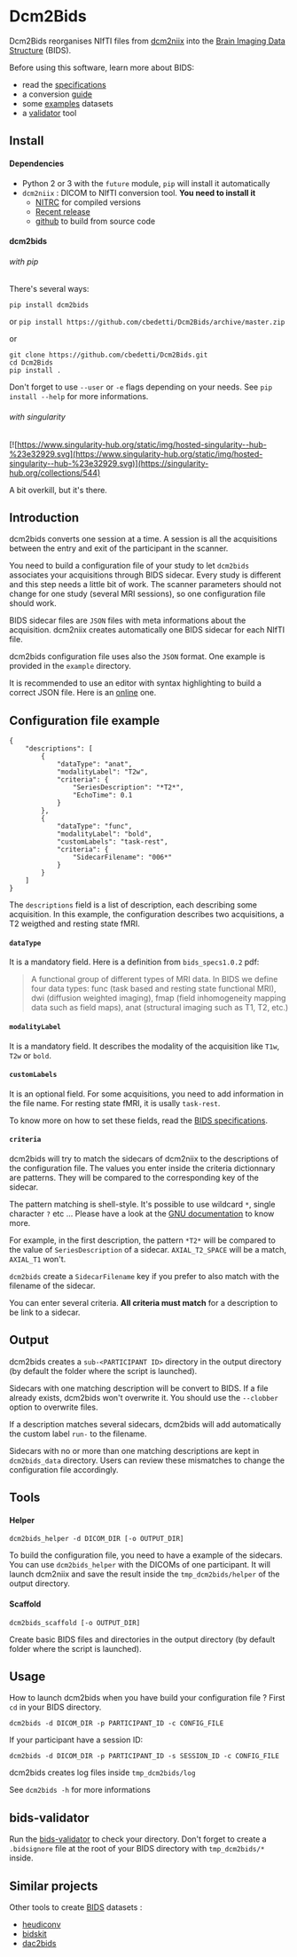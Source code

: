 # Dcm2Bids

Dcm2Bids reorganises NIfTI files from [dcm2niix][dcm2niix-github] into the [Brain Imaging Data Structure][bids] (BIDS).

Before using this software, learn more about BIDS:
 - read the [specifications][bids-spec]
 - a conversion [guide][bids-nature]
 - some [examples][bids-examples] datasets
 - a [validator][bids-validator] tool

## Install

#### Dependencies

- Python 2 or 3 with the `future` module, `pip` will install it automatically
- `dcm2niix` : DICOM to NIfTI conversion tool. **You need to install it**
  - [NITRC][dcm2niix-nitrc] for compiled versions
  - [Recent release][dcm2niix-release]
  - [github][dcm2niix-github] to build from source code

#### dcm2bids

###### with pip

There's several ways:

`pip install dcm2bids`

or `pip install https://github.com/cbedetti/Dcm2Bids/archive/master.zip`

or

```
git clone https://github.com/cbedetti/Dcm2Bids.git
cd Dcm2Bids
pip install .
```

Don't forget to use `--user` or `-e` flags depending on your needs. See `pip install --help` for more informations.

###### with singularity

[![https://www.singularity-hub.org/static/img/hosted-singularity--hub-%23e32929.svg](https://www.singularity-hub.org/static/img/hosted-singularity--hub-%23e32929.svg)](https://singularity-hub.org/collections/544)

A bit overkill, but it's there.

## Introduction

dcm2bids converts one session at a time. A session is all the acquisitions between the entry and exit of the participant in the scanner.

You need to build a configuration file of your study to let `dcm2bids` associates your acquisitions through BIDS sidecar. Every study is different and this step needs a little bit of work. The scanner parameters should not change for one study (several MRI sessions), so one configuration file should work.

BIDS sidecar files are `JSON` files with meta informations about the acquisition. dcm2niix creates automatically one BIDS sidecar for each NIfTI file.

dcm2bids configuration file uses also the `JSON` format. One example is provided in the `example` directory.

It is recommended to use an editor with syntax highlighting to build a correct JSON file. Here is an [online][json-editor] one.

## Configuration file example

```
{
    "descriptions": [
        {
            "dataType": "anat",
            "modalityLabel": "T2w",
            "criteria": {
                "SeriesDescription": "*T2*",
                "EchoTime": 0.1
            }
        },
        {
            "dataType": "func",
            "modalityLabel": "bold",
            "customLabels": "task-rest",
            "criteria": {
                "SidecarFilename": "006*"
            }
        }
    ]
}
```

The `descriptions` field is a list of description, each describing some acquisition. In this example, the configuration describes two acquisitions, a T2 weigthed and resting state fMRI.

#### `dataType`

It is a mandatory field. Here is a definition from `bids_specs1.0.2` pdf:

> A functional group of different types of MRI data. In BIDS we define four data types: func (task based and resting state functional MRI), dwi (diffusion weighted imaging), fmap (field inhomogeneity mapping data such as field maps), anat (structural imaging such as T1, T2, etc.)

#### `modalityLabel`

It is a mandatory field. It describes the modality of the acquisition like `T1w`, `T2w` or `bold`.

#### `customLabels`

It is an optional field. For some acquisitions, you need to add information in the file name. For resting state fMRI, it is usally `task-rest`.

To know more on how to set these fields, read the [BIDS specifications][bids-spec].

#### `criteria`

dcm2bids will try to match the sidecars of dcm2niix to the descriptions of the configuration file. The values you enter inside the criteria dictionnary are patterns. They will be compared to the corresponding key of the sidecar.

The pattern matching is shell-style. It's possible to use wildcard `*`, single character `?` etc ... Please have a look at the [GNU documentation][gnu-pattern] to know more.

For example, in the first description, the pattern `*T2*` will be compared to the value of `SeriesDescription` of a sidecar. `AXIAL_T2_SPACE` will be a match, `AXIAL_T1` won't.

`dcm2bids` create a `SidecarFilename` key if you prefer to also match with the filename of the sidecar.

You can enter several criteria. **All criteria must match** for a description to be link to a sidecar.

## Output

dcm2bids creates a `sub-<PARTICIPANT ID>` directory in the output directory (by default the folder where the script is launched).

Sidecars with one matching description will be convert to BIDS. If a file already exists, dcm2bids won't overwrite it. You should use the `--clobber` option to overwrite files.

If a description matches several sidecars, dcm2bids will add automatically the custom label `run-` to the filename.

Sidecars with no or more than one matching descriptions are kept in `dcm2bids_data` directory. Users can review these mismatches to change the configuration file accordingly.

## Tools

#### Helper

`dcm2bids_helper -d DICOM_DIR [-o OUTPUT_DIR]`

To build the configuration file, you need to have a example of the sidecars. You can use `dcm2bids_helper` with the DICOMs of one participant. It will launch dcm2niix and save the result inside the `tmp_dcm2bids/helper` of the output directory.

#### Scaffold

`dcm2bids_scaffold [-o OUTPUT_DIR]`

Create basic BIDS files and directories in the output directory (by default folder where the script is launched).

## Usage

How to launch dcm2bids when you have build your configuration file ? First `cd` in your BIDS directory.

`dcm2bids -d DICOM_DIR -p PARTICIPANT_ID -c CONFIG_FILE`

If your participant have a session ID:

`dcm2bids -d DICOM_DIR -p PARTICIPANT_ID -s SESSION_ID -c CONFIG_FILE`

dcm2bids creates log files inside `tmp_dcm2bids/log`

See `dcm2bids -h` for more informations

## bids-validator

Run the [bids-validator][bids-validator] to check your directory. Don't forget to create a `.bidsignore` file at the root of your BIDS directory with `tmp_dcm2bids/*` inside.

## Similar projects

Other tools to create [BIDS][bids] datasets :

- [heudiconv][link-heudiconv]
- [bidskit][link-bidskit]
- [dac2bids][link-dac2bids]

[bids]: http://bids.neuroimaging.io/
[bids-examples]: https://github.com/INCF/BIDS-examples
[bids-nature]: https://www.nature.com/articles/sdata201644
[bids-spec]: http://bids.neuroimaging.io/#download
[bids-validator]: https://github.com/INCF/bids-validator
[conda]: https://conda.io/docs/
[dcm2niix-github]: https://github.com/rordenlab/dcm2niix
[dcm2niix-release]: https://github.com/rordenlab/dcm2niix/releases
[dcm2niix-nitrc]: https://www.nitrc.org/frs/?group_id=889
[gnu-pattern]: https://www.gnu.org/software/bash/manual/html_node/Pattern-Matching.html
[json-editor]: http://jsoneditoronline.org/
[link-heudiconv]: https://github.com/nipy/heudiconv
[link-bidskit]: https://github.com/jmtyszka/bidskit
[link-dac2bids]: https://github.com/dangom/dac2bids
